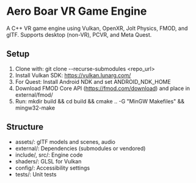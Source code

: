# Aero Boar VR Game Engine
A C++ VR game engine using Vulkan, OpenXR, Jolt Physics, FMOD, and glTF.
Supports desktop (non-VR), PCVR, and Meta Quest.

## Setup
1. Clone with: git clone --recurse-submodules <repo_url>
2. Install Vulkan SDK: https://vulkan.lunarg.com/
3. For Quest: Install Android NDK and set ANDROID_NDK_HOME
4. Download FMOD Core API (https://fmod.com/download) and place in external/fmod/
5. Run: mkdir build && cd build && cmake .. -G "MinGW Makefiles" && mingw32-make

## Structure
- assets/: glTF models and scenes, audio
- external/: Dependencies (submodules or vendored)
- include/, src/: Engine code
- shaders/: GLSL for Vulkan
- config/: Accessibility settings
- tests/: Unit tests
